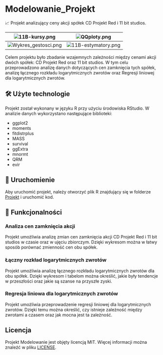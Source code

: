 # Modelowanie_Projekt
📈 Projekt analizujący ceny akcji spółek CD Projekt Red i 11 bit studios.

| ![11B-kursy.png](https://github.com/Piterson25/Modelowanie_Projekt/blob/main/Wykresy/11B-kursy.png) | ![QQploty.png](https://github.com/Piterson25/Modelowanie_Projekt/blob/main/Wykresy/QQploty.png) |
| ---------------------------- | ---------------------------- |
| ![Wykres_gestosci.png](https://github.com/Piterson25/Modelowanie_Projekt/blob/main/Wykresy/Wykres_gestosci.png) | ![11B-estymatory.png](https://github.com/Piterson25/Modelowanie_Projekt/blob/main/Wykresy/11B-estymatory.png) |

Celem projektu było zbadanie wzajemnych zależności między cenami akcji dwóch spółek: CD Projekt Red oraz 11 bit studios. W tym celu przeprowadzono analizę danych dotyczących cen zamknięcia tych spółek, analizę łącznego rozkładu logarytmicznych zwrotów oraz Regresji liniowej dla logarytmicznych zwrotów.

## 🛠️ Użyte technologie
Projekt został wykonany w języku R przy użyciu środowiska RStudio. W analizie danych wykorzystano następujące biblioteki:

* ggplot2
* moments
* fitdistrplus
* MASS
* survival
* ggExtra
* mnormt
* QRM
* evir

## 🚀 Uruchomienie
Aby uruchomić projekt, należy otworzyć plik R znajdujący się w folderze [Projekt](https://github.com/Piterson25/Modelowanie_Projekt/blob/main/Projekt) i uruchomić kod.

## 🎉 Funkcjonalności
### Analiza cen zamknięcia akcji
Projekt umożliwia analizę zmian cen zamknięcia akcji CD Projekt Red i 11 bit studios w czasie oraz w ujęciu zbiorczym. Dzięki wykresom można w łatwy sposób porównać zmienność cen obu spółek.

### Łączny rozkład logarytmicznych zwrotów
Projekt umożliwia analizę łącznego rozkładu logarytmicznych zwrotów dla obu spółek. Dzięki wykresom i tabelom można określić, jakie były tendencje w przeszłości oraz jakie są szanse na przyszłe zyski.

### Regresja liniowa dla logarytmicznych zwrotów
Projekt umożliwia przeprowadzenie regresji liniowej dla logarytmicznych zwrotów. Dzięki temu można określić, czy istnieje zależność między zwrotami a czasem oraz jak mocna jest ta zależność.

## Licencja
Projekt Modelowanie jest objęty licencją MIT. Więcej informacji można znaleźć w pliku [LICENSE](https://github.com/Piterson25/Modelowanie_Projekt/blob/main/LICENSE).
